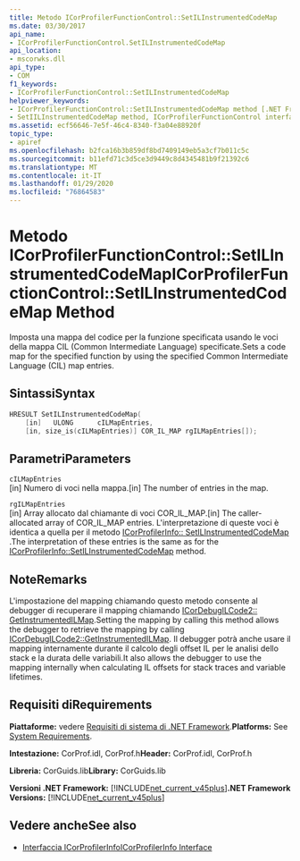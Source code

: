 ```yaml
---
title: Metodo ICorProfilerFunctionControl::SetILInstrumentedCodeMap
ms.date: 03/30/2017
api_name:
- ICorProfilerFunctionControl.SetILInstrumentedCodeMap
api_location:
- mscorwks.dll
api_type:
- COM
f1_keywords:
- ICorProfilerFunctionControl::SetILInstrumentedCodeMap
helpviewer_keywords:
- ICorProfilerFunctionControl::SetILInstrumentedCodeMap method [.NET Framework profiling]
- SetIILInstrumentedCodeMap method, ICorProfilerFunctionControl interface [.NET Framework profiling]
ms.assetid: ecf56646-7e5f-46c4-8340-f3a04e88920f
topic_type:
- apiref
ms.openlocfilehash: b2fca16b3b859df8bd7409149eb5a3cf7b011c5c
ms.sourcegitcommit: b11efd71c3d5ce3d9449c8d4345481b9f21392c6
ms.translationtype: MT
ms.contentlocale: it-IT
ms.lasthandoff: 01/29/2020
ms.locfileid: "76864583"
---
```

# <a name="icorprofilerfunctioncontrolsetilinstrumentedcodemap-method"></a><span data-ttu-id="6cd35-102">Metodo ICorProfilerFunctionControl::SetILInstrumentedCodeMap</span><span class="sxs-lookup"><span data-stu-id="6cd35-102">ICorProfilerFunctionControl::SetILInstrumentedCodeMap Method</span></span>
<span data-ttu-id="6cd35-103">Imposta una mappa del codice per la funzione specificata usando le voci della mappa CIL (Common Intermediate Language) specificate.</span><span class="sxs-lookup"><span data-stu-id="6cd35-103">Sets a code map for the specified function by using the specified Common Intermediate Language (CIL) map entries.</span></span>  
  
## <a name="syntax"></a><span data-ttu-id="6cd35-104">Sintassi</span><span class="sxs-lookup"><span data-stu-id="6cd35-104">Syntax</span></span>  
  
```cpp  
HRESULT SetILInstrumentedCodeMap(  
    [in]   ULONG      cILMapEntries,  
    [in, size_is(cILMapEntries)] COR_IL_MAP rgILMapEntries[]);  
```  
  
## <a name="parameters"></a><span data-ttu-id="6cd35-105">Parametri</span><span class="sxs-lookup"><span data-stu-id="6cd35-105">Parameters</span></span>  
 `cILMapEntries`  
 <span data-ttu-id="6cd35-106">[in] Numero di voci nella mappa.</span><span class="sxs-lookup"><span data-stu-id="6cd35-106">[in] The number of entries in the map.</span></span>  
  
 `rgILMapEntries`  
 <span data-ttu-id="6cd35-107">[in] Array allocato dal chiamante di voci COR_IL_MAP.</span><span class="sxs-lookup"><span data-stu-id="6cd35-107">[in] The caller-allocated array of COR_IL_MAP  entries.</span></span> <span data-ttu-id="6cd35-108">L'interpretazione di queste voci è identica a quella per il metodo [ICorProfilerInfo:: SetILInstrumentedCodeMap](icorprofilerinfo-setilinstrumentedcodemap-method.md) .</span><span class="sxs-lookup"><span data-stu-id="6cd35-108">The interpretation of these entries is the same as for the [ICorProfilerInfo::SetILInstrumentedCodeMap](icorprofilerinfo-setilinstrumentedcodemap-method.md) method.</span></span>  
  
## <a name="remarks"></a><span data-ttu-id="6cd35-109">Note</span><span class="sxs-lookup"><span data-stu-id="6cd35-109">Remarks</span></span>  
 <span data-ttu-id="6cd35-110">L'impostazione del mapping chiamando questo metodo consente al debugger di recuperare il mapping chiamando [ICorDebugILCode2:: GetInstrumentedILMap](../../../../docs/framework/unmanaged-api/debugging/icordebugilcode2-getinstrumentedilmap-method.md).</span><span class="sxs-lookup"><span data-stu-id="6cd35-110">Setting the mapping by calling this method allows the debugger to retrieve the mapping by calling [ICorDebugILCode2::GetInstrumentedILMap](../../../../docs/framework/unmanaged-api/debugging/icordebugilcode2-getinstrumentedilmap-method.md).</span></span> <span data-ttu-id="6cd35-111">Il debugger potrà anche usare il mapping internamente durante il calcolo degli offset IL per le analisi dello stack e la durata delle variabili.</span><span class="sxs-lookup"><span data-stu-id="6cd35-111">It also allows the debugger to use the mapping internally when calculating IL offsets for stack traces and variable lifetimes.</span></span>  
  
## <a name="requirements"></a><span data-ttu-id="6cd35-112">Requisiti di</span><span class="sxs-lookup"><span data-stu-id="6cd35-112">Requirements</span></span>  
 <span data-ttu-id="6cd35-113">**Piattaforme:** vedere [Requisiti di sistema di .NET Framework](../../../../docs/framework/get-started/system-requirements.md).</span><span class="sxs-lookup"><span data-stu-id="6cd35-113">**Platforms:** See [System Requirements](../../../../docs/framework/get-started/system-requirements.md).</span></span>  
  
 <span data-ttu-id="6cd35-114">**Intestazione:** CorProf.idl, CorProf.h</span><span class="sxs-lookup"><span data-stu-id="6cd35-114">**Header:** CorProf.idl, CorProf.h</span></span>  
  
 <span data-ttu-id="6cd35-115">**Libreria:** CorGuids.lib</span><span class="sxs-lookup"><span data-stu-id="6cd35-115">**Library:** CorGuids.lib</span></span>  
  
 <span data-ttu-id="6cd35-116">**Versioni .NET Framework:** [!INCLUDE[net_current_v45plus](../../../../includes/net-current-v45plus-md.md)]</span><span class="sxs-lookup"><span data-stu-id="6cd35-116">**.NET Framework Versions:** [!INCLUDE[net_current_v45plus](../../../../includes/net-current-v45plus-md.md)]</span></span>  
  
## <a name="see-also"></a><span data-ttu-id="6cd35-117">Vedere anche</span><span class="sxs-lookup"><span data-stu-id="6cd35-117">See also</span></span>

- [<span data-ttu-id="6cd35-118">Interfaccia ICorProfilerInfo</span><span class="sxs-lookup"><span data-stu-id="6cd35-118">ICorProfilerInfo Interface</span></span>](icorprofilerinfo-interface.md)
